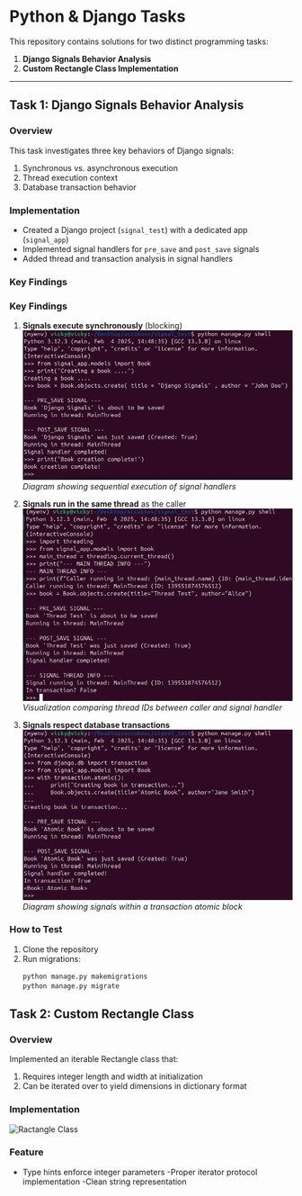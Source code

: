 # Python & Django Tasks

This repository contains solutions for two distinct programming tasks:
1. **Django Signals Behavior Analysis**
2. **Custom Rectangle Class Implementation**

---

## Task 1: Django Signals Behavior Analysis

### Overview
This task investigates three key behaviors of Django signals:
1. Synchronous vs. asynchronous execution
2. Thread execution context
3. Database transaction behavior

### Implementation
- Created a Django project (`signal_test`) with a dedicated app (`signal_app`)
- Implemented signal handlers for `pre_save` and `post_save` signals
- Added thread and transaction analysis in signal handlers

### Key Findings
### Key Findings

1. **Signals execute synchronously** (blocking)  
   ![Synchronous Execution](images/sync_execution.png)  
   *Diagram showing sequential execution of signal handlers*

2. **Signals run in the same thread** as the caller  
   ![Same Thread Execution](images/same_thread.png)  
   *Visualization comparing thread IDs between caller and signal handler*

3. **Signals respect database transactions**  
   ![Transaction Flow](images/transaction_flow.png)  
   *Diagram showing signals within a transaction atomic block*

### How to Test
1. Clone the repository
2. Run migrations:
   ```bash
   python manage.py makemigrations
   python manage.py migrate  
   

## Task 2: Custom Rectangle Class  

### Overview   
Implemented an iterable Rectangle class that:
1. Requires integer length and width at initialization
2. Can be iterated over to yield dimensions in dictionary format

### Implementation       
![Ractangle Class ](images/ract.png)
    
### Feature  
- Type hints enforce integer parameters
-Proper iterator protocol implementation
-Clean string representation

